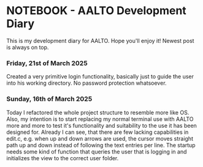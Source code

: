 # NOTEBOOK - AALTO Development Diary #

This is my development diary for AALTO. Hope you'll enjoy it! Newest post is always on top.

### Friday, 21st of March 2025 ###

Created a very primitive login functionality, basically just to guide the user into his working directory. No password
protection whatsoever.

### Sunday, 16th of March 2025 ###

Today I refactored the whole project structure to resemble more like OS. Also, my intention is to start replacing my
normal terminal use with AALTO more and more to test it's functionality and suitability to the use it has been designed
for. Already I can see, that there are few lacking capabilities in edit.c, e.g. when up and down arrows are used, the
cursor moves straight path up and down instead of following the text entries per line. The startup needs some kind of
function that queries the user that is logging in and initializes the view to the correct user folder.


